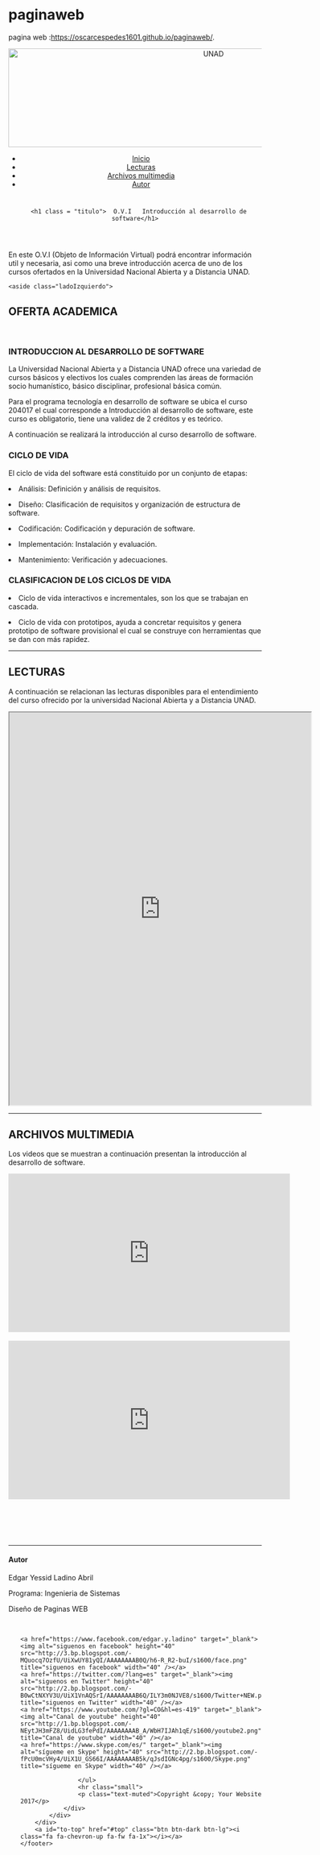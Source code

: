 # paginaweb
pagina web :https://oscarcespedes1601.github.io/paginaweb/.
<!DOCTYPE html>
<html lang="es">
<head>
    <title>Diseño de Paginas WEB</title>
	<meta charset="UTF-8"/> 
	<meta http-equiv="X-UA-Compatible" content="IE=edge">
    <meta name="viewport" content="width=device-width, initial-scale=1">
    <meta name="description" content="">
    <meta name="author" content="">
	
  <link rel="stylesheet" href="css/estilo.css">
</head>
<body>
<header>
      <nav>	  
         <img src ="../Downloads/tecnologiaDesSof.jpg" alt="UNAD" width="800" height="196">
         <ul class = "lista">
          <li><a href ="#Inicio" tittle = "ir a Inicio"> Inicio</a></li>
          <li><a href ="#Lecturas" tittle = "ir a Lecturas"> Lecturas</a></li>
          <li><a href ="#Archivos multimedia" tittle = "Archivos multimedia"> Archivos multimedia</a></li>
		  <li><a href ="#Autor" tittle = "Autor"> Autor</a></li>
        </ul>
  </nav>
  
  <h1></h1><a name="Inicio"></a>
  
      <h1 class = "titulo">  O.V.I   Introducción al desarrollo de software</h1>
      
</header>
 	<p> En este O.V.I (Objeto de Información Virtual) podrá encontrar información util y necesaria, asi como una breve introducción acerca de uno de los cursos ofertados en la Universidad Nacional Abierta y a Distancia UNAD.</p>
	
	<aside class="ladoIzquierdo">

  <h2>OFERTA ACADEMICA</h2>
  <br>
  <h3>INTRODUCCION AL DESARROLLO DE SOFTWARE</h3>
  	
La Universidad Nacional Abierta y a Distancia UNAD ofrece una variedad de cursos básicos y electivos los cuales comprenden las áreas de formación socio humanístico, básico disciplinar, profesional básica común.
 
Para el programa tecnología en desarrollo de software se ubica el curso 204017 el cual corresponde a Introducción al desarrollo de software, este curso es obligatorio, tiene una validez de 2 créditos y es teórico.

<P> A continuación se realizará la introducción al curso desarrollo de software.</P>

  <h3>CICLO DE VIDA</h3>
  <p>El ciclo de vida del software está constituido por un conjunto de etapas: </p>
 
  <P><Li>Análisis: Definición y análisis de requisitos.</P>
  <P><li>Diseño: Clasificación de requisitos y organización de estructura de software.</P>
  <P><Li>Codificación: Codificación y depuración de software.</P>
  <P><li>Implementación: Instalación y evaluación.</P>
  <P><Li>Mantenimiento: Verificación y adecuaciones.</p>

</aside>
<section class= "introduccion">
  <h3>CLASIFICACION DE LOS CICLOS DE VIDA</h3>
  
  <p><Li>Ciclo de vida interactivos e incrementales, son los que se trabajan en cascada.</p>
  <p><lI>Ciclo de vida con prototipos, ayuda a concretar requisitos y genera prototipo de software provisional el cual se construye con herramientas que se dan con más rapidez. 
  
  <br>

</section>

<hr class= "separar">

<section class id="Lecturas">

<h2>LECTURAS</h2><a name="Lecturas"></a>

<P> A continuación se relacionan las lecturas disponibles para el entendimiento del curso ofrecido por la universidad Nacional Abierta y a Distancia UNAD. </P>

<iframe style="" src="http://docs.google.com/viewer?url=https://estudios.unad.edu.co/images/ecbti/Tecnolog%C3%ADa_en_desarrollo_del_Software/RESOL_1239_ENERO_31_2014_TECNOLOGIA_EN_DESARROLLO_DE_SOFTWARE.pdf&amp;embedded=true" width="600" height="780"></iframe>

<br>

</section>


<hr class= "separar">

<section class id="Archivos Multimedia">

<h2>ARCHIVOS MULTIMEDIA</h2><a name="Archivos multimedia"></a>

<p> Los videos que se muestran a continuación presentan la introducción al desarrollo de software. </p>

 <iframe width="560" height="315" src="https://www.youtube.com/embed/apaSyouFTdo" frameborder="0" allowfullscreen></iframe>
 <br>
 <br>
 <iframe width="560" height="315" src="https://www.youtube.com/embed/0BT-Qjc2P0g" frameborder="0" allowfullscreen></iframe>
 
</section>


  <h3>&nbsp;</h3>
</section><footer class="curso"><p>&nbsp;</p>
</footer>
<hr class= "separar">
 <footer>
        <div class="container">
            <div class="row">
                <div class="col-lg-10 col-lg-offset-1 text-center">
                    <h4><strong>Autor</strong><a name="Autor"></a>
                    </h4>
                    <p>Edgar Yessid Ladino Abril</p>
                       <p>Programa: Ingenieria de Sistemas</p>
                    <p>Diseño de Paginas WEB</p>
                                        <br>
                    <ul class="list-inline">
					
	<a href="https://www.facebook.com/edgar.y.ladino" target="_blank"><img alt="siguenos en facebook" height="40" src="http://3.bp.blogspot.com/-MQuocq7OzfU/UiXwUY81yQI/AAAAAAAAB0Q/h6-R_R2-buI/s1600/face.png" title="siguenos en facebook" width="40" /></a>
	<a href="https://twitter.com/?lang=es" target="_blank"><img alt="siguenos en Twitter" height="40" src="http://2.bp.blogspot.com/-B0wCtNXYV3U/UiX1VnAQSrI/AAAAAAAAB6Q/ILY3m0NJVE8/s1600/Twitter+NEW.png" title="siguenos en Twitter" width="40" /></a>
	<a href="https://www.youtube.com/?gl=CO&hl=es-419" target="_blank"><img alt="Canal de youtube" height="40" src="http://1.bp.blogspot.com/-NEytJH3mFZ8/UidLG3fePdI/AAAAAAAAB_A/WbH7IJAh1qE/s1600/youtube2.png" title="Canal de youtube" width="40" /></a>
	<a href="https://www.skype.com/es/" target="_blank"><img alt="sígueme en Skype" height="40" src="http://2.bp.blogspot.com/-fPcU0mcVHy4/UiX1U_GS66I/AAAAAAAAB5k/qJsdIGNc4pg/s1600/Skype.png" title="sígueme en Skype" width="40" /></a>

                    </ul>
                    <hr class="small">
                    <p class="text-muted">Copyright &copy; Your Website 2017</p>
                </div>
            </div>
        </div>
        <a id="to-top" href="#top" class="btn btn-dark btn-lg"><i class="fa fa-chevron-up fa-fw fa-1x"></i></a>
    </footer>

</script>
</body>
</html>
